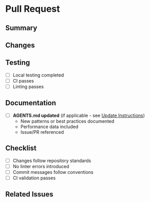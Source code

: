 # Pull Request

## Summary

<!-- Brief description of changes -->

## Changes

<!-- List key changes made -->

## Testing

- [ ] Local testing completed
- [ ] CI passes
- [ ] Linting passes

## Documentation

- [ ] **AGENTS.md updated** (if applicable - see [Update Instructions](../AGENTS.md#update-instructions))
  - New patterns or best practices documented
  - Performance data included
  - Issue/PR referenced

## Checklist

- [ ] Changes follow repository standards
- [ ] No linter errors introduced
- [ ] Commit messages follow conventions
- [ ] CI validation passes

## Related Issues

<!-- Closes #XX or Relates to #XX -->
